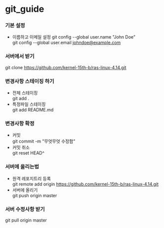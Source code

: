 # git_guide  

### 기본 설정
- 이름하고 이메일 설정
git config --global user.name "John Doe"  
git config --global user.email johndoe@example.com

### 서버에서 받기
git clone https://github.com/kernel-15th-b/ras-linux-4.14.git

### 변경사항 스테이징 하기
- 전체 스테이징  
git add . 
- 특정파일 스테이징  
git add README.md

### 변경사항 확정
- 커밋  
git commit -m "무엇무엇 수정함"
- 커밋 취소  
git reset HEAD^

### 서버에 올리는법
- 원격 레포지트리 등록  
git remote add origin https://github.com/kernel-15th-b/ras-linux-4.14.git
- 서버에 올리기  
git push origin master

### 서버 수정사항 받기  
git pull origin master

